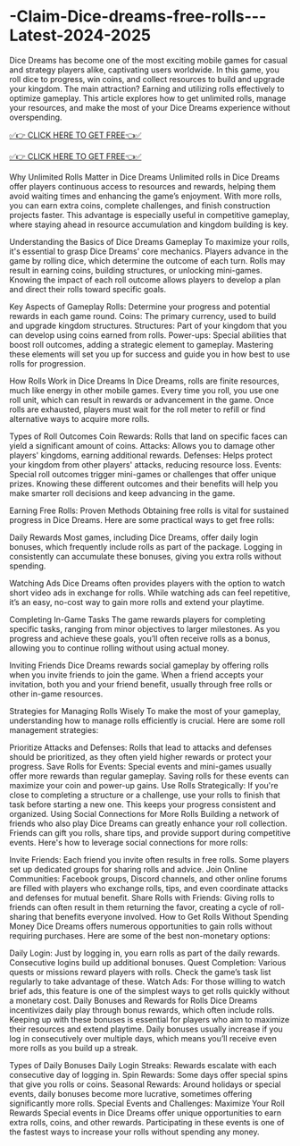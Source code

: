 # -Claim-Dice-dreams-free-rolls---Latest-2024-2025


Dice Dreams has become one of the most exciting mobile games for casual and strategy players alike, captivating users worldwide. In this game, you roll dice to progress, win coins, and collect resources to build and upgrade your kingdom. The main attraction? Earning and utilizing rolls effectively to optimize gameplay. This article explores how to get unlimited rolls, manage your resources, and make the most of your Dice Dreams experience without overspending.

[✅👉 CLICK HERE TO GET FREE👈✅](https://gamelovers.site/dicedream/)


[✅👉 CLICK HERE TO GET FREE👈✅](https://gamelovers.site/dicedream/)



Why Unlimited Rolls Matter in Dice Dreams
Unlimited rolls in Dice Dreams offer players continuous access to resources and rewards, helping them avoid waiting times and enhancing the game’s enjoyment. With more rolls, you can earn extra coins, complete challenges, and finish construction projects faster. This advantage is especially useful in competitive gameplay, where staying ahead in resource accumulation and kingdom building is key.

Understanding the Basics of Dice Dreams Gameplay
To maximize your rolls, it's essential to grasp Dice Dreams' core mechanics. Players advance in the game by rolling dice, which determine the outcome of each turn. Rolls may result in earning coins, building structures, or unlocking mini-games. Knowing the impact of each roll outcome allows players to develop a plan and direct their rolls toward specific goals.

Key Aspects of Gameplay
Rolls: Determine your progress and potential rewards in each game round.
Coins: The primary currency, used to build and upgrade kingdom structures.
Structures: Part of your kingdom that you can develop using coins earned from rolls.
Power-ups: Special abilities that boost roll outcomes, adding a strategic element to gameplay.
Mastering these elements will set you up for success and guide you in how best to use rolls for progression.

How Rolls Work in Dice Dreams
In Dice Dreams, rolls are finite resources, much like energy in other mobile games. Every time you roll, you use one roll unit, which can result in rewards or advancement in the game. Once rolls are exhausted, players must wait for the roll meter to refill or find alternative ways to acquire more rolls.

Types of Roll Outcomes
Coin Rewards: Rolls that land on specific faces can yield a significant amount of coins.
Attacks: Allows you to damage other players' kingdoms, earning additional rewards.
Defenses: Helps protect your kingdom from other players' attacks, reducing resource loss.
Events: Special roll outcomes trigger mini-games or challenges that offer unique prizes.
Knowing these different outcomes and their benefits will help you make smarter roll decisions and keep advancing in the game.

Earning Free Rolls: Proven Methods
Obtaining free rolls is vital for sustained progress in Dice Dreams. Here are some practical ways to get free rolls:

Daily Rewards
Most games, including Dice Dreams, offer daily login bonuses, which frequently include rolls as part of the package. Logging in consistently can accumulate these bonuses, giving you extra rolls without spending.

Watching Ads
Dice Dreams often provides players with the option to watch short video ads in exchange for rolls. While watching ads can feel repetitive, it’s an easy, no-cost way to gain more rolls and extend your playtime.

Completing In-Game Tasks
The game rewards players for completing specific tasks, ranging from minor objectives to larger milestones. As you progress and achieve these goals, you’ll often receive rolls as a bonus, allowing you to continue rolling without using actual money.

Inviting Friends
Dice Dreams rewards social gameplay by offering rolls when you invite friends to join the game. When a friend accepts your invitation, both you and your friend benefit, usually through free rolls or other in-game resources.

Strategies for Managing Rolls Wisely
To make the most of your gameplay, understanding how to manage rolls efficiently is crucial. Here are some roll management strategies:

Prioritize Attacks and Defenses: Rolls that lead to attacks and defenses should be prioritized, as they often yield higher rewards or protect your progress.
Save Rolls for Events: Special events and mini-games usually offer more rewards than regular gameplay. Saving rolls for these events can maximize your coin and power-up gains.
Use Rolls Strategically: If you're close to completing a structure or a challenge, use your rolls to finish that task before starting a new one. This keeps your progress consistent and organized.
Using Social Connections for More Rolls
Building a network of friends who also play Dice Dreams can greatly enhance your roll collection. Friends can gift you rolls, share tips, and provide support during competitive events. Here's how to leverage social connections for more rolls:

Invite Friends: Each friend you invite often results in free rolls. Some players set up dedicated groups for sharing rolls and advice.
Join Online Communities: Facebook groups, Discord channels, and other online forums are filled with players who exchange rolls, tips, and even coordinate attacks and defenses for mutual benefit.
Share Rolls with Friends: Giving rolls to friends can often result in them returning the favor, creating a cycle of roll-sharing that benefits everyone involved.
How to Get Rolls Without Spending Money
Dice Dreams offers numerous opportunities to gain rolls without requiring purchases. Here are some of the best non-monetary options:

Daily Login: Just by logging in, you earn rolls as part of the daily rewards. Consecutive logins build up additional bonuses.
Quest Completion: Various quests or missions reward players with rolls. Check the game’s task list regularly to take advantage of these.
Watch Ads: For those willing to watch brief ads, this feature is one of the simplest ways to get rolls quickly without a monetary cost.
Daily Bonuses and Rewards for Rolls
Dice Dreams incentivizes daily play through bonus rewards, which often include rolls. Keeping up with these bonuses is essential for players who aim to maximize their resources and extend playtime. Daily bonuses usually increase if you log in consecutively over multiple days, which means you’ll receive even more rolls as you build up a streak.

Types of Daily Bonuses
Daily Login Streaks: Rewards escalate with each consecutive day of logging in.
Spin Rewards: Some days offer special spins that give you rolls or coins.
Seasonal Rewards: Around holidays or special events, daily bonuses become more lucrative, sometimes offering significantly more rolls.
Special Events and Challenges: Maximize Your Roll Rewards
Special events in Dice Dreams offer unique opportunities to earn extra rolls, coins, and other rewards. Participating in these events is one of the fastest ways to increase your rolls without spending any money.
